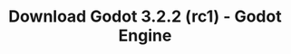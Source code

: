 ---
# Generated by /tools/generators/src/download_archive_generator !!! do not edit by hand !!!
title: 'Download Godot 3.2.2 (rc1) - Godot Engine'
type: 'download/archive'
name: '3.2.2'
flavor: 'rc1'
release_date: '2020-06-12T03:00:00-00:00'
release_notes: 'article/release-candidate-godot-3-2-2-rc-1/'
primaryPlatforms:
  - 'android.apk'
  - 'linux.64'
  - 'macos.universal'
  - 'windows.64'
  - 'linux_server.headless.64'
  - 'web'
  - 'templates'
links:
  android.apk:
    name: 'android.apk'
    title: 'Android'
    caption: 'APK Universal (ARM64 + ARMv7 + x86_64 + x86)'
    tags:
      - 'APK download'
      - 'ARM64/v7'
      - 'x86 (64 & 32 bit)'
    hosts:
      github_builds:
        regular: 'https://github.com/godotengine/godot-builds/releases/download/3.2.2-rc1/Godot_v3.2.2-rc1_android_editor.apk'
        mono: '#'
      github:
        regular: 'https://github.com/godotengine/godot/releases/download/3.2.2-rc1/Godot_v3.2.2-rc1_android_editor.apk'
        mono: '#'
  linux.64:
    name: 'linux.64'
    title: 'Linux'
    caption: 'Padrão (x86_64)'
    tags:
      - '64 bit'
    hosts:
      github_builds:
        regular: 'https://github.com/godotengine/godot-builds/releases/download/3.2.2-rc1/Godot_v3.2.2-rc1_x11.64.zip'
        mono: 'https://github.com/godotengine/godot-builds/releases/download/3.2.2-rc1/Godot_v3.2.2-rc1_mono_x11_64.zip'
      github:
        regular: 'https://github.com/godotengine/godot/releases/download/3.2.2-rc1/Godot_v3.2.2-rc1_x11.64.zip'
        mono: 'https://github.com/godotengine/godot/releases/download/3.2.2-rc1/Godot_v3.2.2-rc1_mono_x11_64.zip'
  macos.universal:
    name: 'macos.universal'
    title: 'macOS'
    caption: 'Universal (x86_64 + Silício da Apple)'
    tags:
      - 'Intel/Apple Silicon'
      - '64 bit'
    hosts:
      github_builds:
        regular: 'https://github.com/godotengine/godot-builds/releases/download/3.2.2-rc1/Godot_v3.2.2-rc1_osx.universal.zip'
        mono: 'https://github.com/godotengine/godot-builds/releases/download/3.2.2-rc1/Godot_v3.2.2-rc1_mono_osx.universal.zip'
      github:
        regular: 'https://github.com/godotengine/godot/releases/download/3.2.2-rc1/Godot_v3.2.2-rc1_osx.universal.zip'
        mono: 'https://github.com/godotengine/godot/releases/download/3.2.2-rc1/Godot_v3.2.2-rc1_mono_osx.universal.zip'
  windows.64:
    name: 'windows.64'
    title: 'Windows'
    caption: 'Padrão (x86_64)'
    tags:
      - '64 bit'
    hosts:
      github_builds:
        regular: 'https://github.com/godotengine/godot-builds/releases/download/3.2.2-rc1/Godot_v3.2.2-rc1_win64.exe.zip'
        mono: 'https://github.com/godotengine/godot-builds/releases/download/3.2.2-rc1/Godot_v3.2.2-rc1_mono_win64.zip'
      github:
        regular: 'https://github.com/godotengine/godot/releases/download/3.2.2-rc1/Godot_v3.2.2-rc1_win64.exe.zip'
        mono: 'https://github.com/godotengine/godot/releases/download/3.2.2-rc1/Godot_v3.2.2-rc1_mono_win64.zip'
  linux_server.headless.64:
    name: 'linux_server.headless.64'
    title: 'Linux Server'
    caption: 'Headless (x86_64)'
    tags:
      - '64 bit'
      - 'Headless'
    hosts:
      github_builds:
        regular: 'https://github.com/godotengine/godot-builds/releases/download/3.2.2-rc1/Godot_v3.2.2-rc1_linux_headless.64.zip'
        mono: 'https://github.com/godotengine/godot-builds/releases/download/3.2.2-rc1/Godot_v3.2.2-rc1_mono_linux_headless_64.zip'
      github:
        regular: 'https://github.com/godotengine/godot/releases/download/3.2.2-rc1/Godot_v3.2.2-rc1_linux_headless.64.zip'
        mono: 'https://github.com/godotengine/godot/releases/download/3.2.2-rc1/Godot_v3.2.2-rc1_mono_linux_headless_64.zip'
  web:
    name: 'web'
    title: 'Editor Web'
    caption: ''
    tags:
      - 'Self-hosted'
      - 'Cross-platform'
    hosts:
      github_builds:
        regular: 'https://github.com/godotengine/godot-builds/releases/download/3.2.2-rc1/Godot_v3.2.2-rc1_web_editor.zip'
        mono: '#'
      github:
        regular: 'https://github.com/godotengine/godot/releases/download/3.2.2-rc1/Godot_v3.2.2-rc1_web_editor.zip'
        mono: '#'
  linux.32:
    name: 'linux.32'
    title: 'Linux'
    caption: 'Padrão (x86)'
    tags:
      - '32 bit'
    hosts:
      github_builds:
        regular: 'https://github.com/godotengine/godot-builds/releases/download/3.2.2-rc1/Godot_v3.2.2-rc1_x11.32.zip'
        mono: 'https://github.com/godotengine/godot-builds/releases/download/3.2.2-rc1/Godot_v3.2.2-rc1_mono_x11_32.zip'
      github:
        regular: 'https://github.com/godotengine/godot/releases/download/3.2.2-rc1/Godot_v3.2.2-rc1_x11.32.zip'
        mono: 'https://github.com/godotengine/godot/releases/download/3.2.2-rc1/Godot_v3.2.2-rc1_mono_x11_32.zip'
  windows.32:
    name: 'windows.32'
    title: 'Windows'
    caption: 'Padrão (x86)'
    tags:
      - '32 bit'
    hosts:
      github_builds:
        regular: 'https://github.com/godotengine/godot-builds/releases/download/3.2.2-rc1/Godot_v3.2.2-rc1_win32.exe.zip'
        mono: 'https://github.com/godotengine/godot-builds/releases/download/3.2.2-rc1/Godot_v3.2.2-rc1_mono_win32.zip'
      github:
        regular: 'https://github.com/godotengine/godot/releases/download/3.2.2-rc1/Godot_v3.2.2-rc1_win32.exe.zip'
        mono: 'https://github.com/godotengine/godot/releases/download/3.2.2-rc1/Godot_v3.2.2-rc1_mono_win32.zip'
  linux_server.64:
    name: 'linux_server.64'
    title: 'Servidor Linux'
    caption: 'Padrão (x86_64)'
    tags:
      - '64 bit'
    hosts:
      github_builds:
        regular: 'https://github.com/godotengine/godot-builds/releases/download/3.2.2-rc1/Godot_v3.2.2-rc1_linux_server.64.zip'
        mono: 'https://github.com/godotengine/godot-builds/releases/download/3.2.2-rc1/Godot_v3.2.2-rc1_mono_linux_server_64.zip'
      github:
        regular: 'https://github.com/godotengine/godot/releases/download/3.2.2-rc1/Godot_v3.2.2-rc1_linux_server.64.zip'
        mono: 'https://github.com/godotengine/godot/releases/download/3.2.2-rc1/Godot_v3.2.2-rc1_mono_linux_server_64.zip'
  aar_library:
    name: 'aar_library'
    title: 'Biblioteca de AAR'
    caption: ''
    tags:
      - 'Android plugins'
      - 'Java'
      - 'Kotlin'
    hosts:
      github_builds:
        regular: 'https://github.com/godotengine/godot-builds/releases/download/3.2.2-rc1/godot-lib.3.2.2.rc1.release.aar'
        mono: 'https://github.com/godotengine/godot-builds/releases/download/3.2.2-rc1/godot-lib.3.2.2.rc1.mono.release.aar'
      github:
        regular: 'https://github.com/godotengine/godot/releases/download/3.2.2-rc1/godot-lib.3.2.2.rc1.release.aar'
        mono: 'https://github.com/godotengine/godot/releases/download/3.2.2-rc1/godot-lib.3.2.2.rc1.mono.release.aar'
  templates:
    name: 'templates'
    title: 'Modelos de exportação'
    caption: ''
    tags:
      - 'Utilizado para exportar os seus jogos para todas as plataformas suportadas'
    hosts:
      github_builds:
        regular: 'https://github.com/godotengine/godot-builds/releases/download/3.2.2-rc1/Godot_v3.2.2-rc1_export_templates.tpz'
        mono: 'https://github.com/godotengine/godot-builds/releases/download/3.2.2-rc1/Godot_v3.2.2-rc1_mono_export_templates.tpz'
      github:
        regular: 'https://github.com/godotengine/godot/releases/download/3.2.2-rc1/Godot_v3.2.2-rc1_export_templates.tpz'
        mono: 'https://github.com/godotengine/godot/releases/download/3.2.2-rc1/Godot_v3.2.2-rc1_mono_export_templates.tpz'
---